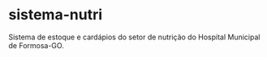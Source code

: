# sistema-nutri
Sistema de estoque e cardápios do setor de nutrição do Hospital Municipal de Formosa-GO.

